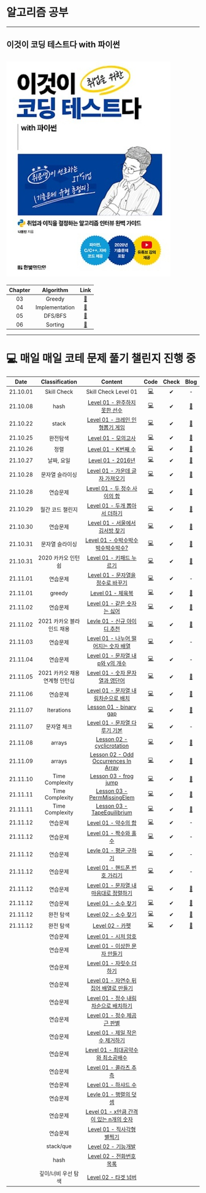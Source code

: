 # 알고리즘 공부
---
## 이것이 코딩 테스트다 with 파이썬
![사진](https://github.com/YOOHYOJEONG/algorithm_practice/blob/master/images/image.jpg?raw=true)   
---    
| Chapter | Algorithm | Link |   
| :--: | :--: | :--: |      
| 03 | Greedy | [📂](https://github.com/YOOHYOJEONG/algorithm_practice/tree/master/python_practice/greedy) |   
| 04 | Implementation | [📂](https://github.com/YOOHYOJEONG/algorithm_practice/tree/master/python_practice/Implementation) |      
| 05 | DFS/BFS | [📂](https://github.com/YOOHYOJEONG/algorithm_practice/tree/master/python_practice/DFS%2CBFS) |   
| 06 | Sorting | [📂](https://github.com/YOOHYOJEONG/algorithm_practice/tree/master/python_practice/Sorting)   


---

# 💻 매일 매일 코테 문제 풀기 챌린지 진행 중
| Date | Classification | Content | Code | Check | Blog |   
| :--: | :--: | :--: | :--: | :--: | :--: |   
| 21.10.01 | Skill Check | Skill Check Level 01 | [💻](https://github.com/YOOHYOJEONG/algorithm_practice/tree/master/programmers/skill_check/level_01) | ✔ | - |   
| 21.10.08 | hash | [Level 01 - 완주하지 못한 선수](https://programmers.co.kr/learn/courses/30/lessons/42576) | [💻](https://github.com/YOOHYOJEONG/algorithm_practice/blob/master/programmers/Level01_practice/%EC%99%84%EC%A3%BC%ED%95%98%EC%A7%80%EB%AA%BB%ED%95%9C%EC%84%A0%EC%88%98.py) | ✔ | [📑](https://iambeginnerdeveloper.tistory.com/89?category=928550) |    
| 21.10.22 | stack | [Level 01 - 크레인 인형뽑기 게임](https://programmers.co.kr/learn/courses/30/lessons/64061)  | [💻](https://github.com/YOOHYOJEONG/algorithm_practice/blob/master/programmers/Level01_practice/%ED%81%AC%EB%A0%88%EC%9D%B8%EC%9D%B8%ED%98%95%EB%BD%91%EA%B8%B0.py) | ✔ | [📑](https://iambeginnerdeveloper.tistory.com/94?category=928550) |    
| 21.10.25 | 완전탐색 | [Level 01 - 모의고사](https://programmers.co.kr/learn/courses/30/lessons/42840) | [💻](https://github.com/YOOHYOJEONG/algorithm_practice/blob/master/programmers/Level01_practice/%EB%AA%A8%EC%9D%98%EA%B3%A0%EC%82%AC.py) | ✔ | [📑](https://iambeginnerdeveloper.tistory.com/97?category=928550) |    
| 21.10.26 | 정렬 | [Level 01 - K번째 수](https://programmers.co.kr/learn/courses/30/lessons/42748) | [💻](https://github.com/YOOHYOJEONG/algorithm_practice/blob/master/programmers/Level01_practice/k%EB%B2%88%EC%A7%B8%EC%88%98.py)  | ✔ | [📑](https://iambeginnerdeveloper.tistory.com/98?category=928550) |    
| 21.10.27 | 날짜, 요일 | [Level 01 - 2016년](https://programmers.co.kr/learn/courses/30/lessons/12901) | [💻](https://github.com/YOOHYOJEONG/algorithm_practice/blob/master/programmers/Level01_practice/2016%EB%85%84.py) | ✔ | [📑](https://iambeginnerdeveloper.tistory.com/99?category=928550) |     
| 21.10.28 | 문자열 슬라이싱 | [Level 01 - 가운데 글자 가져오기](https://programmers.co.kr/learn/courses/30/lessons/12903) | [💻](https://github.com/YOOHYOJEONG/algorithm_practice/blob/master/programmers/Level01_practice/%EA%B0%80%EC%9A%B4%EB%8D%B0%EA%B8%80%EC%9E%90.py) | ✔ | [📑](https://iambeginnerdeveloper.tistory.com/100?category=928550) |     
| 21.10.28 | 연습문제 | [Level 01 - 두 정수 사이의 합](https://programmers.co.kr/learn/courses/30/lessons/12912) | [💻](https://github.com/YOOHYOJEONG/algorithm_practice/blob/master/programmers/Level01_practice/%EB%91%90%EC%A0%95%EC%88%98%EC%82%AC%EC%9D%B4%ED%95%A9.py) | ✔ | [📑](https://iambeginnerdeveloper.tistory.com/101?category=928550) |    
| 21.10.29 | 월간 코드 챌린지 | [Level 01 - 두개 뽑아서 더하기](https://programmers.co.kr/learn/courses/30/lessons/68644) | [💻](https://github.com/YOOHYOJEONG/algorithm_practice/blob/master/programmers/Level01_practice/%EB%91%90%EA%B0%9C%EB%BD%91%EC%95%84%EB%8D%94%ED%95%98%EA%B8%B0.py)  | ✔ | [📑](https://iambeginnerdeveloper.tistory.com/102?category=928550) |   
| 21.10.30 | 연습문제 | [Level 01 - 서울에서 김서방 찾기](https://programmers.co.kr/learn/courses/30/lessons/12919) | [💻](https://github.com/YOOHYOJEONG/algorithm_practice/blob/master/programmers/Level01_practice/%EA%B9%80%EC%84%9C%EB%B0%A9%EC%B0%BE%EA%B8%B0.py) | ✔ | [📑](https://iambeginnerdeveloper.tistory.com/103?category=928550) |      
| 21.10.31 | 문자열 슬라이싱 | [Level 01 - 수박수박수박수박수박수?](https://programmers.co.kr/learn/courses/30/lessons/12922) | [💻](https://github.com/YOOHYOJEONG/algorithm_practice/blob/master/programmers/Level01_practice/%EC%88%98%EB%B0%95%EC%88%98%EB%B0%95%EC%88%98.py) | ✔ | [📑](https://iambeginnerdeveloper.tistory.com/105) |     
| 21.10.31 | 2020 카카오 인턴쉽 | [Level 01 - 키패드 누르기](https://programmers.co.kr/learn/courses/30/lessons/67256) | [💻](https://github.com/YOOHYOJEONG/algorithm_practice/blob/master/programmers/Level01_practice/%ED%82%A4%ED%8C%A8%EB%93%9C%EB%88%84%EB%A5%B4%EA%B8%B0.py) | ✔ | [📑](https://iambeginnerdeveloper.tistory.com/106) |   
| 21.11.01 | 연습문제 | [Level 01 - 문자열을 정수로 바꾸기](https://programmers.co.kr/learn/courses/30/lessons/12925) | [💻](https://github.com/YOOHYOJEONG/algorithm_practice/blob/master/programmers/Level01_practice/%EB%AC%B8%EC%9E%90%EC%97%B4%EC%A0%95%EC%88%98%EB%A1%9C.py) | ✔ | - |    
| 21.11.01 | greedy | [Level 01 - 체육복](https://programmers.co.kr/learn/courses/30/lessons/42862) | [💻](https://github.com/YOOHYOJEONG/algorithm_practice/blob/master/programmers/Level01_practice/%EC%B2%B4%EC%9C%A1%EB%B3%B5.py) | ✔ | [📑](https://iambeginnerdeveloper.tistory.com/107) |     
| 21.11.02 | 연습문제 | [Level 01 - 같은 숫자는 싫어](https://programmers.co.kr/learn/courses/30/lessons/12906) | [💻](https://github.com/YOOHYOJEONG/algorithm_practice/blob/master/programmers/Level01_practice/%EA%B0%99%EC%9D%80%EC%88%AB%EC%9E%90%EB%8A%94%EC%8B%AB%EC%96%B4.py) | ✔ | [📑](https://iambeginnerdeveloper.tistory.com/108) |    
| 21.11.02 | 2021 카카오 블라인드 채용 | [Levle 01 - 신규 아이디 추천](https://programmers.co.kr/learn/courses/30/lessons/72410) | [💻](https://github.com/YOOHYOJEONG/algorithm_practice/blob/master/programmers/Level01_practice/%EC%8B%A0%EA%B7%9C%EC%95%84%EC%9D%B4%EB%94%94%EC%B6%94%EC%B2%9C.py) | ✔ | [📑](https://iambeginnerdeveloper.tistory.com/109) |    
| 21.11.03 | 연습문제 | [Level 01 - 나누어 떨어지는 숫자 배열](https://programmers.co.kr/learn/courses/30/lessons/12910) | [💻](https://github.com/YOOHYOJEONG/algorithm_practice/blob/master/programmers/Level01_practice/%EB%82%98%EB%88%84%EC%96%B4%EB%96%A8%EC%96%B4%EC%A7%80%EB%8A%94.py) | ✔ | - |     
| 21.11.04 | 연습문제 | [Level 01 - 문자열 내 p와 y의 개수](https://programmers.co.kr/learn/courses/30/lessons/12916) | [💻](https://github.com/YOOHYOJEONG/algorithm_practice/blob/master/programmers/Level01_practice/p%EC%99%80y%EA%B0%9C%EC%88%98.py) | ✔ | - |     
| 21.11.05 | 2021 카카오 채용연계형 인턴십 | [Level 01 - 숫자 문자열과 영단어](https://programmers.co.kr/learn/courses/30/lessons/81301) | [💻](https://github.com/YOOHYOJEONG/algorithm_practice/blob/master/programmers/Level01_practice/%EC%88%AB%EC%9E%90%EC%98%81%EB%8B%A8%EC%96%B4.py) | ✔ | [📑](https://iambeginnerdeveloper.tistory.com/110) |    
| 21.11.06 | 연습문제 | [Level 01 - 문자열 내림차순으로 배치](https://programmers.co.kr/learn/courses/30/lessons/12917) | [💻](https://github.com/YOOHYOJEONG/algorithm_practice/blob/master/programmers/Level01_practice/%EB%AC%B8%EC%9E%90%EC%97%B4%EB%82%B4%EB%A6%BC%EC%B0%A8%EC%88%9C.py) | ✔ | [📑](https://iambeginnerdeveloper.tistory.com/112) |    
|21.11.07 | Iterations | [Lesson 01 - binary gap](https://app.codility.com/programmers/lessons/1-iterations/) | [💻](https://github.com/YOOHYOJEONG/algorithm_practice/blob/master/codility/binarygap.py) | ✔ | [📑](https://iambeginnerdeveloper.tistory.com/114) |    
| 21.11.07 | 문자열 체크 | [Level 01 - 문자열 다루기 기본](https://programmers.co.kr/learn/courses/30/lessons/12918) | [💻](https://github.com/YOOHYOJEONG/algorithm_practice/blob/master/programmers/Level01_practice/%EB%AC%B8%EC%9E%90%EC%97%B4%EA%B8%B0%EB%B3%B8.py) | ✔ | - |     
| 21.11.08 | arrays | [Lesson 02 - cyclicrotation](https://app.codility.com/programmers/lessons/2-arrays/) | [💻](https://github.com/YOOHYOJEONG/algorithm_practice/blob/master/codility/cyclicrotation.py) | ✔ | [📑](https://iambeginnerdeveloper.tistory.com/116) |    
| 21.11.09 | arrays | [Lesson 02 - Odd Occurrences In Array](https://app.codility.com/programmers/lessons/2-arrays/) | [💻](https://github.com/YOOHYOJEONG/algorithm_practice/blob/master/codility/oddoccurrences.py) | ✔ | [📑](https://iambeginnerdeveloper.tistory.com/116) |   
| 21.11.10 | Time Complexity | [Lesson 03 - frog jump](https://app.codility.com/programmers/lessons/3-time_complexity/) | [💻](https://github.com/YOOHYOJEONG/algorithm_practice/blob/master/codility/fogjump.py) | ✔ | [📑](https://iambeginnerdeveloper.tistory.com/117) |    
| 21.11.11 | Time Complexity | [Lesson 03 - PermMissingElem](https://app.codility.com/programmers/lessons/3-time_complexity/) | [💻](https://github.com/YOOHYOJEONG/algorithm_practice/blob/master/codility/missingelem.py) | ✔ | [📑](https://iambeginnerdeveloper.tistory.com/118) |    
|21.11.11 | Time Complexity | [Lesson 03 - TapeEquilibrium](https://app.codility.com/programmers/lessons/3-time_complexity/) | [💻](https://github.com/YOOHYOJEONG/algorithm_practice/blob/master/codility/tapeequilibrium.py) | ✔ | [📑](https://iambeginnerdeveloper.tistory.com/119) |    
| 21.11.12 | 연습문제 | [Level 01 - 약수의 합](https://programmers.co.kr/learn/courses/30/lessons/12928) | [💻](https://github.com/YOOHYOJEONG/algorithm_practice/blob/master/programmers/Level01_practice/%EC%95%BD%EC%88%98%EC%B4%9D%ED%95%A9.py) | ✔ | - |      
| 21.11.12 | 연습문제 | [Level 01 - 짝수와 홀수](https://programmers.co.kr/learn/courses/30/lessons/12937) | [💻](https://github.com/YOOHYOJEONG/algorithm_practice/blob/master/programmers/Level01_practice/%EC%A7%9D%EC%88%98%ED%99%80%EC%88%98.py) | ✔ | - |      
| 21.11.12 | 연습문제 | [Levle 01 - 평균 구하기](https://programmers.co.kr/learn/courses/30/lessons/12944) | [💻](https://github.com/YOOHYOJEONG/algorithm_practice/blob/master/programmers/Level01_practice/%EB%B0%B0%EC%97%B4%ED%8F%89%EA%B7%A0.py) | ✔ | - |      
| 21.11.12 | 연습문제 | [Level 01 - 핸드폰 번호 가리기](https://programmers.co.kr/learn/courses/30/lessons/12948) | [💻](https://github.com/YOOHYOJEONG/algorithm_practice/blob/master/programmers/Level01_practice/%ED%8F%B0%EB%B2%88%ED%98%B8%EA%B0%80%EB%A6%AC%EA%B8%B0.py) | ✔ | - |        
| 21.11.12 | 연습문제 | [Level 01 - 문자열 내 마음대로 정렬하기](https://programmers.co.kr/learn/courses/30/lessons/12915) | [💻](https://github.com/YOOHYOJEONG/algorithm_practice/blob/master/programmers/Level01_practice/%EB%A7%98%EB%8C%80%EB%A1%9C%EB%AC%B8%EC%9E%90%EC%97%B4%EC%A0%95%EB%A0%AC.py) | ✔ | [📑](https://iambeginnerdeveloper.tistory.com/120) |      
| 21.11.12 | 연습문제 | [Level 01 - 소수 찾기](https://programmers.co.kr/learn/courses/30/lessons/12921) | [💻](https://github.com/YOOHYOJEONG/algorithm_practice/blob/master/programmers/Level01_practice/%EC%86%8C%EC%88%98%EC%B0%BE%EA%B8%B0.py) | ✔ | [📑](https://iambeginnerdeveloper.tistory.com/121) |      
| 21.11.12 | 완전 탐색 | [Level 02 - 소수 찾기](https://programmers.co.kr/learn/courses/30/lessons/42839?language=python3) | [💻](https://github.com/YOOHYOJEONG/algorithm_practice/blob/master/programmers/Level02_practice/%EC%86%8C%EC%88%98%EC%B0%BE%EA%B8%B0.py) | ✔ | [📑](https://iambeginnerdeveloper.tistory.com/122) |    
| 21.11.12 | 완전 탐색 | [Level 02 - 카펫](https://programmers.co.kr/learn/courses/30/lessons/42842?language=python3) | [💻](https://github.com/YOOHYOJEONG/algorithm_practice/blob/master/programmers/Level02_practice/%EC%B9%B4%ED%8E%AB.py) | ✔ | [📑](https://iambeginnerdeveloper.tistory.com/123) | 
|  | 연습문제 | [Level 01 - 시저 암호](https://programmers.co.kr/learn/courses/30/lessons/12926) |   |   |    
|  | 연습문제 | [Level 01 - 이상한 문자 만들기](https://programmers.co.kr/learn/courses/30/lessons/12930) |   |   |    
|  | 연습문제 | [Level 01 - 자릿수 더하기](https://programmers.co.kr/learn/courses/30/lessons/12931) |   |   |    
|  | 연습문제 | [Level 01 - 자연수 뒤집어 배열로 만들기](https://programmers.co.kr/learn/courses/30/lessons/12932) |   |   |    
|  | 연습문제 | [Level 01 - 정수 내림차순으로 배치하기](https://programmers.co.kr/learn/courses/30/lessons/12933) |   |   |    
|  | 연습문제 | [Level 01 - 정수 제곱근 판별](https://programmers.co.kr/learn/courses/30/lessons/12934) |   |   |    
|  | 연습문제 | [Level 01 - 제일 작은 수 제거하기](https://programmers.co.kr/learn/courses/30/lessons/12935) |   |   |    
|  | 연습문제 | [Level 01 - 최대공약수와 최소공배수](https://programmers.co.kr/learn/courses/30/lessons/12940) |   |   |    
|  | 연습문제 | [Level 01 - 콜라츠 추측](https://programmers.co.kr/learn/courses/30/lessons/12943) |   |   |    
|  | 연습문제 | [Level 01 - 하샤드 수](https://programmers.co.kr/learn/courses/30/lessons/12947) |   |   |    
|  | 연습문제 | [Levle 01 - 행렬의 덧셈](https://programmers.co.kr/learn/courses/30/lessons/12950) |   |   |    
|  | 연습문제 | [Level 01 - x만큼 간격이 있는 n개의 숫자](https://programmers.co.kr/learn/courses/30/lessons/12954) |   |   |    
|  | 연습문제 | [Level 01 - 직사각형 별찍기](https://programmers.co.kr/learn/courses/30/lessons/12969) |   |   |    
|  | stack/que | [Level 02 - 기능개발](https://programmers.co.kr/learn/courses/30/lessons/42586) |   |   |    
|  | hash | [Level 02 - 전화번호 목록](https://programmers.co.kr/learn/courses/30/lessons/42577) |   |   |    
|  | 깊이/너비 우선 탐색 | [Level 02 - 타겟 넘버](https://programmers.co.kr/learn/courses/30/lessons/43165) |   |   |    
